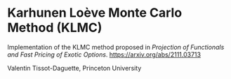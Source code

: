# Karhunen Loève Monte Carlo Method (KLMC)

Implementation of the KLMC method proposed in _Projection of Functionals and Fast Pricing of Exotic Options_.  https://arxiv.org/abs/2111.03713

Valentin Tissot-Daguette, Princeton University
